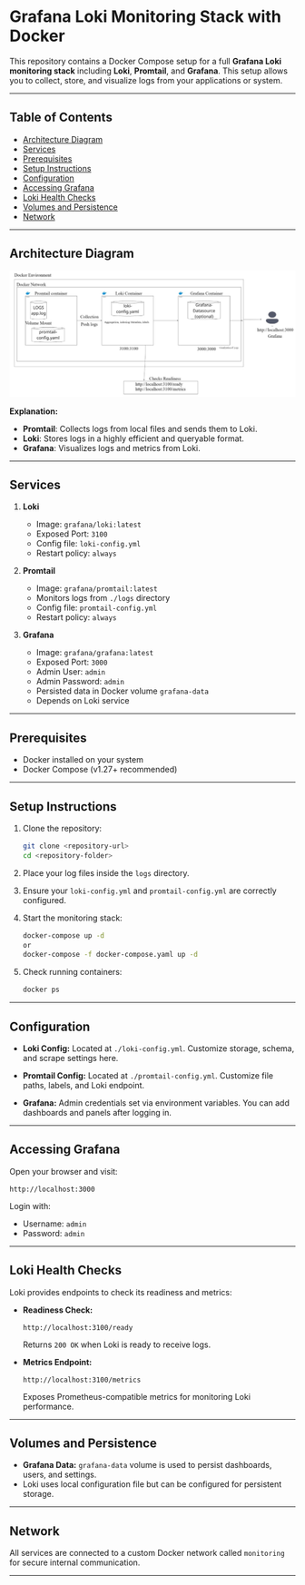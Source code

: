 
# Grafana Loki Monitoring Stack with Docker

This repository contains a Docker Compose setup for a full **Grafana Loki monitoring stack** including **Loki**, **Promtail**, and **Grafana**. This setup allows you to collect, store, and visualize logs from your applications or system.

---

## Table of Contents

* [Architecture Diagram](#architecture-diagram)
* [Services](#services)
* [Prerequisites](#prerequisites)
* [Setup Instructions](#setup-instructions)
* [Configuration](#configuration)
* [Accessing Grafana](#accessing-grafana)
* [Loki Health Checks](#loki-health-checks)
* [Volumes and Persistence](#volumes-and-persistence)
* [Network](#network)

---

## Architecture Diagram

![Monitoring Stack Diagram](./diagram.jpg)

**Explanation:**

* **Promtail**: Collects logs from local files and sends them to Loki.
* **Loki**: Stores logs in a highly efficient and queryable format.
* **Grafana**: Visualizes logs and metrics from Loki.

---

## Services

1. **Loki**

   * Image: `grafana/loki:latest`
   * Exposed Port: `3100`
   * Config file: `loki-config.yml`
   * Restart policy: `always`

2. **Promtail**

   * Image: `grafana/promtail:latest`
   * Monitors logs from `./logs` directory
   * Config file: `promtail-config.yml`
   * Restart policy: `always`

3. **Grafana**

   * Image: `grafana/grafana:latest`
   * Exposed Port: `3000`
   * Admin User: `admin`
   * Admin Password: `admin`
   * Persisted data in Docker volume `grafana-data`
   * Depends on Loki service

---

## Prerequisites

* Docker installed on your system
* Docker Compose (v1.27+ recommended)

---

## Setup Instructions

1. Clone the repository:

   ```bash
   git clone <repository-url>
   cd <repository-folder>
   ```

2. Place your log files inside the `logs` directory.

3. Ensure your `loki-config.yml` and `promtail-config.yml` are correctly configured.

4. Start the monitoring stack:

   ```bash
   docker-compose up -d
   or 
   docker-compose -f docker-compose.yaml up -d
   
   ```

5. Check running containers:

   ```bash
   docker ps
   ```

---

## Configuration

* **Loki Config:**
  Located at `./loki-config.yml`. Customize storage, schema, and scrape settings here.

* **Promtail Config:**
  Located at `./promtail-config.yml`. Customize file paths, labels, and Loki endpoint.

* **Grafana:**
  Admin credentials set via environment variables. You can add dashboards and panels after logging in.

---

## Accessing Grafana

Open your browser and visit:

```
http://localhost:3000
```

Login with:

* Username: `admin`
* Password: `admin`

---

## Loki Health Checks

Loki provides endpoints to check its readiness and metrics:

* **Readiness Check:**

  ```
  http://localhost:3100/ready
  ```

  Returns `200 OK` when Loki is ready to receive logs.

* **Metrics Endpoint:**

  ```
  http://localhost:3100/metrics
  ```

  Exposes Prometheus-compatible metrics for monitoring Loki performance.

---

## Volumes and Persistence

* **Grafana Data:** `grafana-data` volume is used to persist dashboards, users, and settings.
* Loki uses local configuration file but can be configured for persistent storage.

---

## Network

All services are connected to a custom Docker network called `monitoring` for secure internal communication.

---

